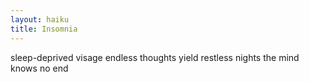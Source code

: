 ```yaml
---
layout: haiku
title: Insomnia
---
```


sleep-deprived visage
endless thoughts yield restless nights
the mind knows no end
